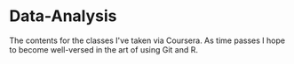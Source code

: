 # Data-Analysis
The contents for the classes I've taken via Coursera. 
As time passes I hope to become well-versed in the art of using Git and R.
